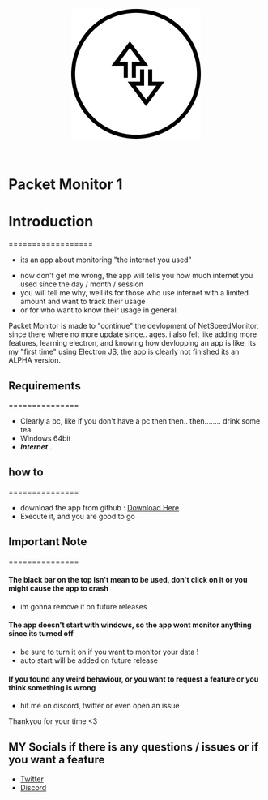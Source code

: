
<p align="center">
  <img width="256" height="256" src="/PacketMonitor.png">
</p>

<br />


# Packet Monitor 1

# Introduction
==================

* its an app about monitoring "the internet you used"
- now don't get me wrong, the app will tells you how much internet you used since the day / month / session
- you will tell me why, well its for those who use internet with a limited amount and want to track their usage
- or for who want to know their usage in general.

Packet Monitor is made to "continue" the devlopment of NetSpeedMonitor, since there where no more update since.. ages.
i also felt like adding more features, learning electron, and knowing how devlopping an app is like, 
its my "first time" using Electron JS, the app is clearly not finished its an ALPHA version.


## Requirements  
===============

* Clearly a pc, like if you don't have a pc then then.. then........ drink some tea
* Windows 64bit
* ***Internet***...


## how to
===============

* download the app from github : [Download Here](https://github.com/Madscientiste/Packet-Monitor/releases)
* Execute it, and you are good to go

## Important Note
===============

#### The black bar on the top isn't mean to be used, don't click on it or you might cause the app to crash
- im gonna remove it on future releases

#### The app doesn't start with windows, so the app wont monitor anything since its turned off
- be sure to turn it on if you want to monitor your data ! 
- auto start will be added on future release

#### If you found any weird behaviour, or you want to request a feature or you think something is wrong 
- hit me on discord, twitter or even open an issue  

Thankyou for your time <3

## MY Socials if there is any questions / issues or if you want a feature
 * [Twitter](https://twitter.com/njustn0) <br />
 * [Discord](https://discord.gg/mJVB5xE)
